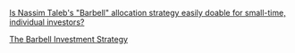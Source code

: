 <a href="https://www.quora.com/Is-Nassim-Talebs-Barbell-allocation-strategy-easily-doable-for-small-time-individual-investors" target="_blank">Is Nassim Taleb's "Barbell" allocation strategy easily doable for small-time, individual investors?</a>

<a href="http://www.investopedia.com/articles/investing/013114/barbell-investment-strategy.asp" target="_blank">The Barbell Investment Strategy</a>
